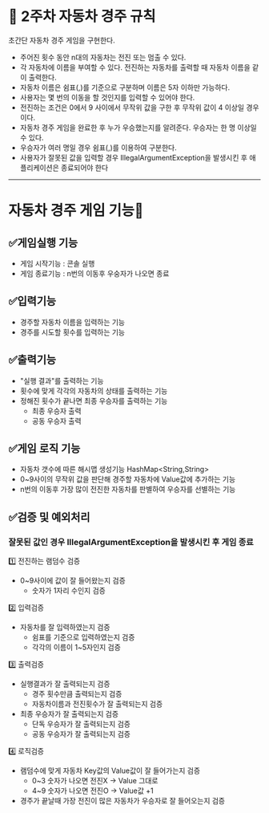 # 🚀 2주차 자동차 경주 규칙

초간단 자동차 경주 게임을 구현한다.

- 주어진 횟수 동안 n대의 자동차는 전진 또는 멈출 수 있다.
- 각 자동차에 이름을 부여할 수 있다. 전진하는 자동차를 출력할 때 자동차 이름을 같이 출력한다.
-  자동차 이름은 쉼표(,)를 기준으로 구분하며 이름은 5자 이하만 가능하다.
- 사용자는 몇 번의 이동을 할 것인지를 입력할 수 있어야 한다.
- 전진하는 조건은 0에서 9 사이에서 무작위 값을 구한 후 무작위 값이 4 이상일 경우이다.
- 자동차 경주 게임을 완료한 후 누가 우승했는지를 알려준다. 우승자는 한 명 이상일 수 있다.
- 우승자가 여러 명일 경우 쉼표(,)를 이용하여 구분한다.
- 사용자가 잘못된 값을 입력할 경우 IllegalArgumentException을 발생시킨 후 애플리케이션은 종료되어야 한다

---


# 자동차 경주 게임  기능📑
## ✅게임실행 기능
- 게임 시작기능 : 콘솔 실행
- 게임 종료기능 : n번의 이동후 우숭자가 나오면 종료

## ✅입력기능
- 경주할 자동차 이름을 입력하는 기능
- 경주를 시도할 횟수를 입력하는 기능

## ✅출력기능
- "실행 결과"를 출력하는 기능
- 횟수에 맞게 각각의 자동차의 상태를 출력하는 기능
- 정해진 횟수가 끝나면 최종 우승자를 출력하는 기능
    - 최종 우승자 출력
    - 공동 우승자 출력

## ✅게임 로직 기능
- 자동차 갯수에 따른 해시맵 생성기능 HashMap<String,String>
- 0~9사이의 무작위 값을 판단해 경주할 자동차에 Value값에 추가하는 기능
- n번의 이동후 가장 많이 전진한 자동차를 판별하여 우승자를 선별하는 기능

## ✅검증 및 예외처리

### 잘못된 값인 경우 IllegalArgumentException을 발생시킨 후 게임 종료

1️⃣ 전진하는 램덤수 검증
- 0~9사이에 값이 잘 들어왔는지 검증
    - 숫자가 1자리 수인지 검증


2️⃣ 입력검증
- 자동차를 잘 입력하였는지 검증
    - 쉼표를 기준으로 입력하였는지 검증
    - 각각의 이름이 1~5자인지 검증


3️⃣ 출력검증
- 실행결과가 잘 출력되는지 검증
    - 경주 횟수만큼 출력되는지 검증
    - 자동차이름과 전진횟수가 잘 출력되는지 검증
- 최종 우승자가 잘 출력되는지 검증
    - 단독 우승자가 잘 출력되는지 검증
    - 공동 우승자가 잘 출력되는지 검증


4️⃣ 로직검증
- 램덤수에 맞게 자동차 Key값의 Value값이 잘 들어가는지 검증
    - 0~3 숫자가 나오면 전진X -> Value 그대로
    - 4~9 숫자가 나오면 전진O -> Value값 +1
- 경주가 끝날때 가장 전진이 많은 자동차가 우승자로 잘 들어오는지 검증 
